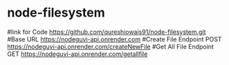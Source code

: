 # node-filesystem
#link for Code
https://github.com/qureshiowais91/node-filesystem.git
#Base URL
https://nodeguvi-api.onrender.com
#Create File Endpoint
POST https://nodeguvi-api.onrender.com/createNewFile
#Get All File Endpoint
GET https://nodeguvi-api.onrender.com/getallfile
